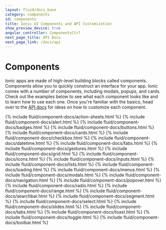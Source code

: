 ```yaml
---
layout: fluid/docs_base
category: components
id: components
title: Ionic UI Components and API Customization
show_preview_device: true
angular_controller: ComponentsCtrl
next_page_title: API Docs
next_page_link: /docs/api
---
```


<h1 id="overview">Components</h1>

Ionic apps are made of high-level building blocks called components. Components allow you to quickly construct an interface for your app. Ionic comes with a number of components, including modals, popups, and cards. Check out the examples below to see what each component looks like and to learn how to use each one. Once you're familiar with the basics, head over to the [API docs](../api) for ideas on how to customize each component.

{% include fluid/component-docs/action-sheets.html %}
{% include fluid/component-docs/alert.html %}
{% include fluid/component-docs/badges.html %}
{% include fluid/component-docs/buttons.html %}
{% include fluid/component-docs/cards.html %}
{% include fluid/component-docs/checkbox.html %}
{% include fluid/component-docs/datetime.html %}
{% include fluid/component-docs/fabs.html %}
{% include fluid/component-docs/gestures.html %}
{% include fluid/component-docs/grid.html %}
{% include fluid/component-docs/icons.html %}
{% include fluid/component-docs/inputs.html %}
{% include fluid/component-docs/lists.html %}
{% include fluid/component-docs/loading.html %}
{% include fluid/component-docs/menus.html %}
{% include fluid/component-docs/modals.html %}
{% include fluid/component-docs/navigation.html %}
{% include fluid/component-docs/popover.html %}
{% include fluid/component-docs/radio.html %}
{% include fluid/component-docs/range.html %}
{% include fluid/component-docs/searchbar.html %}
{% include fluid/component-docs/segment.html %}
{% include fluid/component-docs/select.html %}
{% include fluid/component-docs/slides.html %}
{% include fluid/component-docs/tabs.html %}
{% include fluid/component-docs/toast.html %}
{% include fluid/component-docs/toggle.html %}
{% include fluid/component-docs/toolbar.html %}

